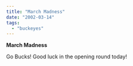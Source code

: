 ```yaml
---
title: "March Madness"
date: "2002-03-14"
tags: 
  - "buckeyes"
---
```


**March Madness**

Go Bucks! Good luck in the opening round today!
